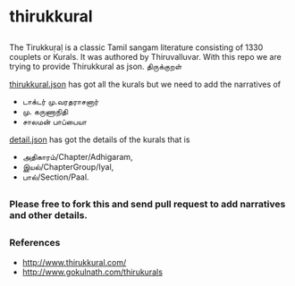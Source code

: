 # thirukkural
##
The Tirukkuṛaḷ is a classic Tamil sangam literature consisting of 1330 couplets or Kurals. It was authored by Thiruvalluvar. With this repo we are trying to provide Thirukkural as json. திருக்குறள்

[thirukkural.json](https://github.com/tk120404/thirukkural/blob/master/thirukkural.json) has got all the kurals but we need to add the narratives of
* டாக்டர் மு.வரதராசனார்
* மு. கருணாநிதி
* சாலமன் பாப்பையா

[detail.json](https://github.com/tk120404/thirukkural/blob/master/detail.json) has got the details of the kurals that is
* அதிகாரம்/Chapter/Adhigaram,
* இயல்/ChapterGroup/Iyal,
* பால்/Section/Paal.

##
### Please free to fork this and send pull request to add narratives and other details.

##

### References

* http://www.thirukkural.com/
* http://www.gokulnath.com/thirukurals
